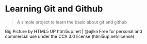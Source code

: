 # Learning Git and Github

> A simple project to learn the basic about git and github

Big Picture by HTML5 UP
html5up.net | @ajlkn
Free for personal and commercial use under the CCA 3.0 license (html5up.net/license)
